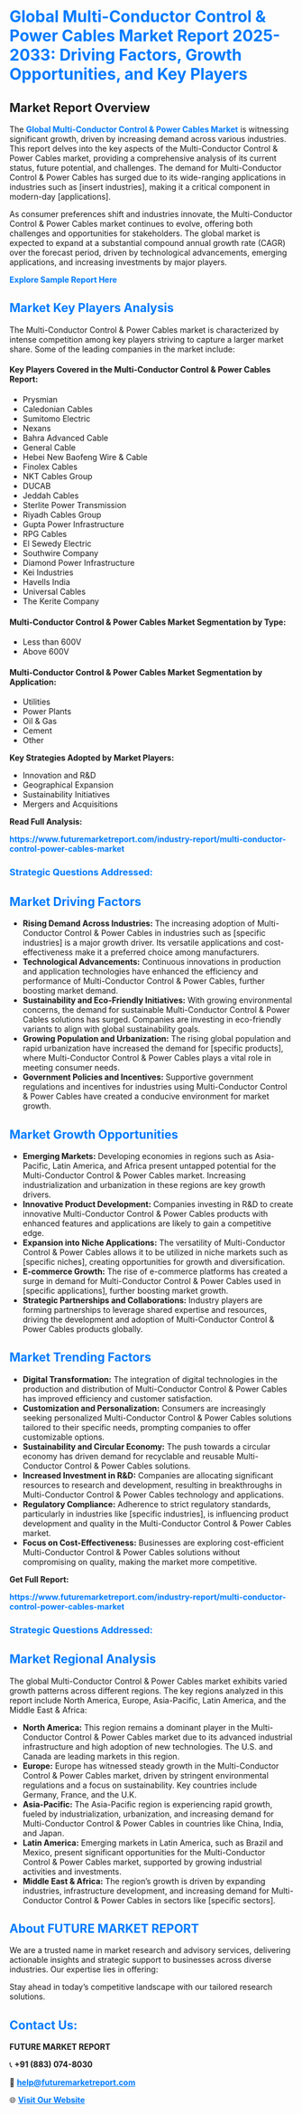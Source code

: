 <h1 style="color: #007BFF;">Global Multi-Conductor Control & Power Cables Market Report 2025-2033: Driving Factors, Growth Opportunities, and Key Players</h1>

<section id="overview">
<h2>Market Report Overview</h2>
<p>The <a href="https://www.futuremarketreport.com/industry-report/multi-conductor-control-power-cables-market" style="color: #007BFF; text-decoration: none;"><strong>Global Multi-Conductor Control & Power Cables Market</strong></a> is witnessing significant growth, driven by increasing demand across various industries. This report delves into the key aspects of the Multi-Conductor Control & Power Cables market, providing a comprehensive analysis of its current status, future potential, and challenges. The demand for Multi-Conductor Control & Power Cables has surged due to its wide-ranging applications in industries such as [insert industries], making it a critical component in modern-day [applications].</p>
<p>As consumer preferences shift and industries innovate, the Multi-Conductor Control & Power Cables market continues to evolve, offering both challenges and opportunities for stakeholders. The global market is expected to expand at a substantial compound annual growth rate (CAGR) over the forecast period, driven by technological advancements, emerging applications, and increasing investments by major players.</p>
</section>

<section id="overview">
<p><a href="https://www.futuremarketreport.com/request-sample/reportId=82551" style="color: #007BFF; text-decoration: none;"><strong>Explore Sample Report Here</strong></a></p>
</section>

<section id="key-players">
<h2 style="color: #007BFF;">Market Key Players Analysis</h2>
<p>The Multi-Conductor Control & Power Cables market is characterized by intense competition among key players striving to capture a larger market share. Some of the leading companies in the market include:</p>
<h4>Key Players Covered in the Multi-Conductor Control & Power Cables Report:</h4>
<ul><li>Prysmian</li><li>Caledonian Cables</li><li>Sumitomo Electric</li><li>Nexans</li><li>Bahra Advanced Cable</li><li>General Cable</li><li>Hebei New Baofeng Wire &amp; Cable</li><li>Finolex Cables</li><li>NKT Cables Group</li><li>DUCAB</li><li>Jeddah Cables</li><li>Sterlite Power Transmission</li><li>Riyadh Cables Group</li><li>Gupta Power Infrastructure</li><li>RPG Cables</li><li>El Sewedy Electric</li><li>Southwire Company</li><li>Diamond Power Infrastructure</li><li>Kei Industries</li><li>Havells India</li><li>Universal Cables</li><li>The Kerite Company</li></ul>
<h4>Multi-Conductor Control & Power Cables Market Segmentation by Type:</h4>
<ul><li>Less than 600V</li><li>Above 600V</li></ul>

<h4>Multi-Conductor Control & Power Cables Market Segmentation by Application:</h4>
<ul><li>Utilities</li><li>Power Plants</li><li>Oil &amp; Gas</li><li>Cement</li><li>Other</li></ul>
<p><strong>Key Strategies Adopted by Market Players:</strong></p>
<ul>
<li>Innovation and R&D</li>
<li>Geographical Expansion</li>
<li>Sustainability Initiatives</li>
<li>Mergers and Acquisitions</li>
</ul>
</section>

<section>
<p><strong>Read Full Analysis: </strong></p><a href="https://www.futuremarketreport.com/industry-report/multi-conductor-control-power-cables-market" style="color: #007BFF; text-decoration: none;"><strong>https://www.futuremarketreport.com/industry-report/multi-conductor-control-power-cables-market</strong></a>
<h3 style="color: #007BFF;">Strategic Questions Addressed:</h3>
</section>

<section id="driving-factors">
<h2 style="color: #007BFF;">Market Driving Factors</h2>
<ul>
<li><strong>Rising Demand Across Industries:</strong> The increasing adoption of Multi-Conductor Control & Power Cables in industries such as [specific industries] is a major growth driver. Its versatile applications and cost-effectiveness make it a preferred choice among manufacturers.</li>
<li><strong>Technological Advancements:</strong> Continuous innovations in production and application technologies have enhanced the efficiency and performance of Multi-Conductor Control & Power Cables, further boosting market demand.</li>
<li><strong>Sustainability and Eco-Friendly Initiatives:</strong> With growing environmental concerns, the demand for sustainable Multi-Conductor Control & Power Cables solutions has surged. Companies are investing in eco-friendly variants to align with global sustainability goals.</li>
<li><strong>Growing Population and Urbanization:</strong> The rising global population and rapid urbanization have increased the demand for [specific products], where Multi-Conductor Control & Power Cables plays a vital role in meeting consumer needs.</li>
<li><strong>Government Policies and Incentives:</strong> Supportive government regulations and incentives for industries using Multi-Conductor Control & Power Cables have created a conducive environment for market growth.</li>
</ul>
</section>

<section id="growth-opportunities">
<h2 style="color: #007BFF;">Market Growth Opportunities</h2>
<ul>
<li><strong>Emerging Markets:</strong> Developing economies in regions such as Asia-Pacific, Latin America, and Africa present untapped potential for the Multi-Conductor Control & Power Cables market. Increasing industrialization and urbanization in these regions are key growth drivers.</li>
<li><strong>Innovative Product Development:</strong> Companies investing in R&D to create innovative Multi-Conductor Control & Power Cables products with enhanced features and applications are likely to gain a competitive edge.</li>
<li><strong>Expansion into Niche Applications:</strong> The versatility of Multi-Conductor Control & Power Cables allows it to be utilized in niche markets such as [specific niches], creating opportunities for growth and diversification.</li>
<li><strong>E-commerce Growth:</strong> The rise of e-commerce platforms has created a surge in demand for Multi-Conductor Control & Power Cables used in [specific applications], further boosting market growth.</li>
<li><strong>Strategic Partnerships and Collaborations:</strong> Industry players are forming partnerships to leverage shared expertise and resources, driving the development and adoption of Multi-Conductor Control & Power Cables products globally.</li>
</ul>
</section>

<section id="trending-factors">
<h2 style="color: #007BFF;">Market Trending Factors</h2>
<ul>
<li><strong>Digital Transformation:</strong> The integration of digital technologies in the production and distribution of Multi-Conductor Control & Power Cables has improved efficiency and customer satisfaction.</li>
<li><strong>Customization and Personalization:</strong> Consumers are increasingly seeking personalized Multi-Conductor Control & Power Cables solutions tailored to their specific needs, prompting companies to offer customizable options.</li>
<li><strong>Sustainability and Circular Economy:</strong> The push towards a circular economy has driven demand for recyclable and reusable Multi-Conductor Control & Power Cables solutions.</li>
<li><strong>Increased Investment in R&D:</strong> Companies are allocating significant resources to research and development, resulting in breakthroughs in Multi-Conductor Control & Power Cables technology and applications.</li>
<li><strong>Regulatory Compliance:</strong> Adherence to strict regulatory standards, particularly in industries like [specific industries], is influencing product development and quality in the Multi-Conductor Control & Power Cables market.</li>
<li><strong>Focus on Cost-Effectiveness:</strong> Businesses are exploring cost-efficient Multi-Conductor Control & Power Cables solutions without compromising on quality, making the market more competitive.</li>
</ul>
</section>

<section>
<p><strong>Get Full Report: </strong></p><a href="https://www.futuremarketreport.com/industry-report/multi-conductor-control-power-cables-market" style="color: #007BFF; text-decoration: none;"><strong>https://www.futuremarketreport.com/industry-report/multi-conductor-control-power-cables-market</strong></a>
<h3 style="color: #007BFF;">Strategic Questions Addressed:</h3>
</section>


<section id="regional-analysis">
<h2 style="color: #007BFF;">Market Regional Analysis</h2>
<p>The global Multi-Conductor Control & Power Cables market exhibits varied growth patterns across different regions. The key regions analyzed in this report include North America, Europe, Asia-Pacific, Latin America, and the Middle East & Africa:</p>
<ul>
<li><strong>North America:</strong> This region remains a dominant player in the Multi-Conductor Control & Power Cables market due to its advanced industrial infrastructure and high adoption of new technologies. The U.S. and Canada are leading markets in this region.</li>
<li><strong>Europe:</strong> Europe has witnessed steady growth in the Multi-Conductor Control & Power Cables market, driven by stringent environmental regulations and a focus on sustainability. Key countries include Germany, France, and the U.K.</li>
<li><strong>Asia-Pacific:</strong> The Asia-Pacific region is experiencing rapid growth, fueled by industrialization, urbanization, and increasing demand for Multi-Conductor Control & Power Cables in countries like China, India, and Japan.</li>
<li><strong>Latin America:</strong> Emerging markets in Latin America, such as Brazil and Mexico, present significant opportunities for the Multi-Conductor Control & Power Cables market, supported by growing industrial activities and investments.</li>
<li><strong>Middle East & Africa:</strong> The region’s growth is driven by expanding industries, infrastructure development, and increasing demand for Multi-Conductor Control & Power Cables in sectors like [specific sectors].</li>
</ul>
</section>

<footer>
<h2 style="color: #007BFF;">About FUTURE MARKET REPORT</h2>
<p>We are a trusted name in market research and advisory services, delivering actionable insights and strategic support to businesses across diverse industries. Our expertise lies in offering:</p>

<p>Stay ahead in today’s competitive landscape with our tailored research solutions.</p>

<h2 style="color: #007BFF;">Contact Us:</h2>
<p><strong>FUTURE MARKET REPORT</strong></p>
<p>📞 <strong>+91 (883) 074-8030</strong></p>
<p>📧 <strong><a href="mailto:help@futuremarketreport.com" style="color: #007BFF;">help@futuremarketreport.com</a></strong></p>
<p>🌐 <strong><a href="https://www.futuremarketreport.com/" style="color: #007BFF;">Visit Our Website</a></strong></p>
</footer>